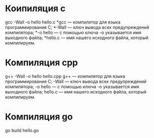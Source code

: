 # Коипиляция c
  gcc -Wall -o hello hello.c
        *gcc — компилятор для языка программирования C;
        *-Wall — ключ вывода всех предупреждений компилятора;
        *-o hello — с помощью ключа -o указывается имя выходного файла;
        *hello.c — имя нашего исходного файла, который компилируем.

  
# Компиляция cpp
  g++ -Wall -o hello hello.cpp
        g++ — компилятор для языка программирования C;
        -Wall — ключ вывода всех предупреждений компилятора;
        -o hello — с помощью ключа -o указывается имя выходного файла;
        hello.c — имя нашего исходного файла, который компилируем.
        
# Компиляция go
  go build hello.go
  
  
